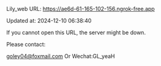 Lily_web URL: https://ae6d-61-165-102-156.ngrok-free.app

Updated at: 2024-12-10 06:38:40

If you cannot open this URL, the server might be down.

Please contact: 

goley04@foxmail.com Or Wechat:GL_yeaH